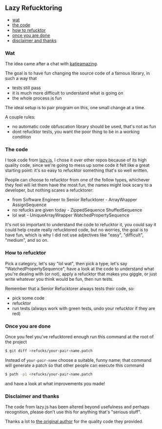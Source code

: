 ## Lazy Refucktoring

 * [wat](#wat)
 * [the code](#the-code)
 * [how to refucktor](#how-to-refucktor)
 * [once you are done](#once-you-are-done)
 * [disclaimer and thanks](#disclaimer-and-thanks)


### Wat

The idea came after a chat with [katieamazing](https://github.com/katieamazing).

The goal is to have fun changing the source code of a famous library, in such a way that

 * tests still pass
 * it is much more difficult to understand what is going on
 * the whole process is fun

The ideal setup is to pair program on this, one small change at a time.

A couple rules:

 * no automatic code obfuscation library should be used, that's not as fun
 * dont refucktor tests, you want the poor thing to be in a working condition


### The code

I took code from [lazy.js](https://github.com/dtao/lazy.js), I chose it over other repos because
of its high quality code, since we're going to mess up some code it felt like a great starting point:
it's so easy to refucktor something that's so well written.

People can choose to refucktor from one of the follow types, whichever they feel will let them
have the most fun, the names might look scary to a developer, but nothing scares a refucktorer:

 * from Software Engineer to Senior Refucktorer - ArrayWrapper AssignSequence
 * no refucks are given today - ZippedSequence ShuffedSequence
 * lol wat - UniqueArrayWrapper WatchedPropertySequence

It's not so important to understand the code to refucktor it, you could say it could help
create really refucktored code, but no worries, the goal is to have fun, which is why
I did not use adjectives like "easy", "difficult", "medium", and so on.


### How to refucktor

Pick a category, let's say "lol wat", then pick a type, let's say "WatchedPropertySequence", have a look
at the code to understand what you're dealing with (or not), apply a refucktor that makes you giggle,
or just write whatever you think would be fun, then run tests.

Remember that a Senior Refucktorer always tests their code, so:

 * pick some code
 * refucktor
 * run tests (always work with green tests, undo your refucktor if they are red)


### Once you are done

Once you feel you've refucktored enough run this command at the root of the project

```bash
$ git diff >refucks/your-pair-name.patch
```

Instead of `your-pair-name` choose a suitable, funny name; that command will generate a patch
so that other people can execute this command


```bash
$ path -p1 <refucks/your-pair-name.patch
```

and have a look at what improvements you made!


### Disclaimer and thanks

The code from lazy.js has been altered beyond usefulness and perhaps recognition, please
don't use this for anything that's "serious stuff".

Thanks a lot to [the original author](https://github.com/dtao) for the quality code they provided.
